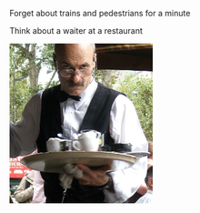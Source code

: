 Forget about trains and pedestrians for a minute

Think about a waiter at a restaurant

<div class="center">
<img src="images/waiter.jpg" style="max-width: 50%; width: 50%; "/>
</div>
